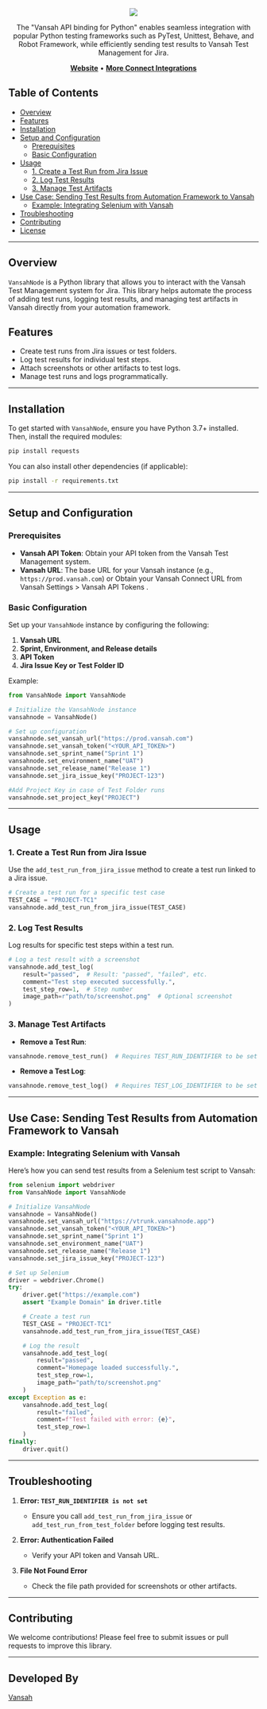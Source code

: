 <div align="center">
   <a href="https://vansah.com"><img src="https://vansah.com/wp-content/uploads/2024/07/512x512-01-1.png" /></a><br>
</div>

<p align="center">The "Vansah API binding for Python" enables seamless integration with popular Python testing frameworks such as PyTest, Unittest, Behave, and Robot Framework, while efficiently sending test results to Vansah Test Management for Jira.</p>

<p align="center">
    <a href="https://vansah.com/"><b>Website</b></a> •
    <a href="https://vansah.com/connect-integrations/"><b>More Connect Integrations</b></a>
</p>

## Table of Contents
- [Overview](#overview)
- [Features](#features)
- [Installation](#installation)
- [Setup and Configuration](#setup-and-configuration)
  - [Prerequisites](#prerequisites)
  - [Basic Configuration](#basic-configuration)
- [Usage](#usage)
  - [1. Create a Test Run from Jira Issue](#1-create-a-test-run-from-jira-issue)
  - [2. Log Test Results](#2-log-test-results)
  - [3. Manage Test Artifacts](#3-manage-test-artifacts)
- [Use Case: Sending Test Results from Automation Framework to Vansah](#use-case-sending-test-results-from-automation-framework-to-vansah)
  - [Example: Integrating Selenium with Vansah](#example-integrating-selenium-with-vansah)
- [Troubleshooting](#troubleshooting)
- [Contributing](#contributing)
- [License](#license)

---

## Overview
`VansahNode` is a Python library that allows you to interact with the Vansah Test Management system for Jira. This library helps automate the process of adding test runs, logging test results, and managing test artifacts in Vansah directly from your automation framework.

## Features
- Create test runs from Jira issues or test folders.
- Log test results for individual test steps.
- Attach screenshots or other artifacts to test logs.
- Manage test runs and logs programmatically.

---

## Installation
To get started with `VansahNode`, ensure you have Python 3.7+ installed. Then, install the required modules:

```bash
pip install requests
```

You can also install other dependencies (if applicable):

```bash
pip install -r requirements.txt
```

---

## Setup and Configuration
### Prerequisites
- **Vansah API Token**: Obtain your API token from the Vansah Test Management system.
- **Vansah URL**: The base URL for your Vansah instance (e.g., `https://prod.vansah.com`) or Obtain your Vansah Connect URL from Vansah Settings > Vansah API Tokens
.

### Basic Configuration
Set up your `VansahNode` instance by configuring the following:

1. **Vansah URL**
2. **Sprint, Environment, and Release details**
3. **API Token**
4. **Jira Issue Key or Test Folder ID**

Example:

```python
from VansahNode import VansahNode

# Initialize the VansahNode instance
vansahnode = VansahNode()

# Set up configuration
vansahnode.set_vansah_url("https://prod.vansah.com")
vansahnode.set_vansah_token("<YOUR_API_TOKEN>")
vansahnode.set_sprint_name("Sprint 1")
vansahnode.set_environment_name("UAT")
vansahnode.set_release_name("Release 1")
vansahnode.set_jira_issue_key("PROJECT-123")

#Add Project Key in case of Test Folder runs
vansahnode.set_project_key("PROJECT")
```

---

## Usage

### 1. Create a Test Run from Jira Issue
Use the `add_test_run_from_jira_issue` method to create a test run linked to a Jira issue.

```python
# Create a test run for a specific test case
TEST_CASE = "PROJECT-TC1"
vansahnode.add_test_run_from_jira_issue(TEST_CASE)
```

### 2. Log Test Results
Log results for specific test steps within a test run.

```python
# Log a test result with a screenshot
vansahnode.add_test_log(
    result="passed",  # Result: "passed", "failed", etc.
    comment="Test step executed successfully.",
    test_step_row=1,  # Step number
    image_path=r"path/to/screenshot.png"  # Optional screenshot
)
```

### 3. Manage Test Artifacts
- **Remove a Test Run**:

```python
vansahnode.remove_test_run()  # Requires TEST_RUN_IDENTIFIER to be set
```

- **Remove a Test Log**:

```python
vansahnode.remove_test_log()  # Requires TEST_LOG_IDENTIFIER to be set
```

---

## Use Case: Sending Test Results from Automation Framework to Vansah

### Example: Integrating Selenium with Vansah
Here’s how you can send test results from a Selenium test script to Vansah:

```python
from selenium import webdriver
from VansahNode import VansahNode

# Initialize VansahNode
vansahnode = VansahNode()
vansahnode.set_vansah_url("https://vtrunk.vansahnode.app")
vansahnode.set_vansah_token("<YOUR_API_TOKEN>")
vansahnode.set_sprint_name("Sprint 1")
vansahnode.set_environment_name("UAT")
vansahnode.set_release_name("Release 1")
vansahnode.set_jira_issue_key("PROJECT-123")

# Set up Selenium
driver = webdriver.Chrome()
try:
    driver.get("https://example.com")
    assert "Example Domain" in driver.title

    # Create a test run
    TEST_CASE = "PROJECT-TC1"
    vansahnode.add_test_run_from_jira_issue(TEST_CASE)

    # Log the result
    vansahnode.add_test_log(
        result="passed",
        comment="Homepage loaded successfully.",
        test_step_row=1,
        image_path="path/to/screenshot.png"
    )
except Exception as e:
    vansahnode.add_test_log(
        result="failed",
        comment=f"Test failed with error: {e}",
        test_step_row=1
    )
finally:
    driver.quit()
```

---

## Troubleshooting
1. **Error: `TEST_RUN_IDENTIFIER is not set`**
   - Ensure you call `add_test_run_from_jira_issue` or `add_test_run_from_test_folder` before logging test results.

2. **Error: Authentication Failed**
   - Verify your API token and Vansah URL.

3. **File Not Found Error**
   - Check the file path provided for screenshots or other artifacts.

---

## Contributing
We welcome contributions! Please feel free to submit issues or pull requests to improve this library.

---

## Developed By

[Vansah](https://vansah.com/)